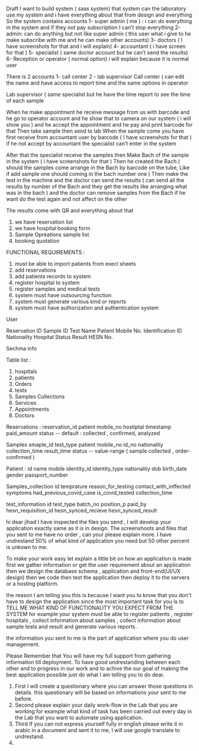 
Draft 
I want to build system ( saas system) that system can the laboratory use my system and i have everything about that from design and everything
So the system contains accounts 
1- super admin ( me ) : i can do everything in the system and if they not pay subscription I can’t stop everything 
2- admin: can do anything but not like super admin ( this user what i give to he make subscribe with me and he can make other accounts) 
3- doctors ( I have screenshots for that and i will explain) 
4- accountant ( i have screen for that ) 
5- specialist ( same doctor account but he can’t send the results)
6- Reception or operator ( normal option) i will explain because it is normal user

There is 2 accounts 
1- call center 
2 - lab supervisor 
Call center ( can edit the name and have access to report time and the same options in operator 

Lab supervisor ( same specialist but he have the time report to see the time of each sample


When he make appointment he receive message from us with barcode and he go to operator account and he show that to camera on our system ( i will show you ) and he accept the appointment and he pay and print barcode for that 
Then take sample then send to lab 
When the sample come you have first receive from accountant user by barcode ( I have screenshots for that ) if he not accept by accountant the specialist can’t enter in the system 

After that the specialist receive the samples then 
Make Bach of the sample in the system ( i have screenshots for that ) 
Then he created the Bach ( should the samples come arrange in the Bach by barcode on the tube, 
Like if add sample one should coming in the bach number one ) 
Then make the test in the machine and the doctor can send the results ( can send all the results by number of the Bach and they get the results like arranging what was in the bach ) and the doctor can remove samples from the Bach if he want do the test again and not affect on the other

The results come with QR and everything about that





1. we have reservation list 
2. we have hospital booking form 
3. Sample Opreations 
    sample list 
4. booking quotation  


FUNCTIONAL REQUIREMENTS : 
1. must be able to import patients from execl sheets 
2. add reservations 
3. add patients records to system 
4. register hospital to system 
5. register samples and medical tests 
6. system must have outsourcing function 
7. system must generate various kind or reports 
8. system must have authorization and authentication system 



User 


Reservation ID	Sample ID	Test Name	Patient	Mobile No.	Identification ID	Nationality	Hospital	Status	Result	HESN No.

Sechma info 

Table list : 
1. hospitals 
2. patients 
3. Orders 
4. tests 
5. Samples Collections 
6. Services 
7. Appointments 
8. Doctors 




Reservations : 
    reservation_id 
    patient 
    mobile_no 
    hostiptal 
    timestamp 
    paid_amount 
    status -- default : collected , confirmed, analyzed  

Samples 
    smaple_id 
    test_type 
    patient 
    mobile_no 
    id_no 
    nationality 
    collection_time 
    result_time 
    status -- value-range ( sample collected , order-confirmed )


Patient : 
    id 
    name
    mobile 
    identity_id 
    identity_type 
    nationality 
    dob
    birth_date 
    gender 
    passport_number 


Samples_collection 
    id 
    temprature 
    reason_for_testing 
    contact_with_inffected
    symptoms
    had_previous_covid_case 
    is_covid_tested
    collection_time 

test_information 
    id 
    test_type 
    batch_no 
    position_p 
    paid_by 
    hesn_requisition_id 
    hesn_synced_recieve 
    hesn_synced_result 


hi dear jihad 
I have inspected the files you send , I will develop your application exactly same as it is in design. 
The screenshoots and files that you sent to me have no order , can your please explain more. 
I have undrestand 50% of what kind of application you need but 50 other percent is unkown to me. 


To make your work easy let explain a little bit on how an application is made 
first we gather information or get the user requirement about an application 
then we design the database schema , application and front-end(UI/UX design) 
then we code
then test the application 
then deploy it to the servers or a hosting platform. 

the reason I am telling you this is because I want you to know that you don't have to design the application since the most important task for you is to 
TELL ME WHAT KIND OF FUNCTIONALITY YOU EXPECT FROM THE SYSTEM
for example  your system must be able to register patients , register hospitals , collect information about samples , collect information about sample tests and result and generate various reports . 

the information you sent to me is the part of application where you do user management. 

Please Remember that You will have my full support from gathering information till deployment. 
To have good undrestanding between each other and to progress in our work and to achive the our goal of making the best application possible just do what I am telling you to do dear. 

1. First I will create a questionary where you can answer those questions in details. this questionary will be based on informations your sent to me before. 
2. Second please explain your daily work-flow in the Lab that you are working for example what kind of task has been carried out every day in the Lab that you want to automate using application. 
3. Third If you can not express yourself fully in english please write it in arabic in a document and sent it to me, I will use google translate to undrestand. 
4. 

